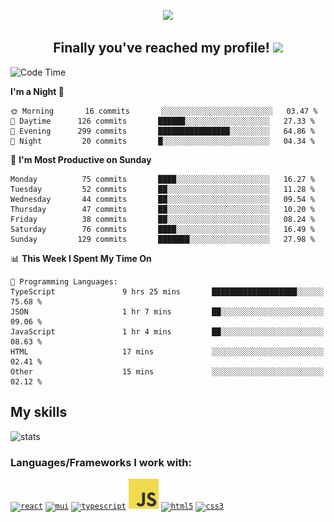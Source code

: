 <p align="center">
  <img src="https://user-images.githubusercontent.com/102032437/162972217-d9d013af-ed44-46cb-bd0c-aaf87b5200e7.gif">
</p>

<h2 align="center">
  Finally you've reached my profile!
  <img src="https://media.giphy.com/media/hvRJCLFzcasrR4ia7z/giphy.gif" width="28">
</h2>

<!--START_SECTION:waka-->
![Code Time](http://img.shields.io/badge/Code%20Time-967%20hrs-blue)

**I'm a Night 🦉** 

```text
🌞 Morning       16 commits       ░░░░░░░░░░░░░░░░░░░░░░░░░   03.47 % 
🌆 Daytime      126 commits       ██████░░░░░░░░░░░░░░░░░░░   27.33 % 
🌃 Evening      299 commits       ████████████████░░░░░░░░░   64.86 % 
🌙 Night         20 commits       █░░░░░░░░░░░░░░░░░░░░░░░░   04.34 % 

```
📅 **I'm Most Productive on Sunday** 

```text
Monday          75 commits       ████░░░░░░░░░░░░░░░░░░░░░   16.27 % 
Tuesday         52 commits       ██░░░░░░░░░░░░░░░░░░░░░░░   11.28 % 
Wednesday       44 commits       ██░░░░░░░░░░░░░░░░░░░░░░░   09.54 % 
Thursday        47 commits       ██░░░░░░░░░░░░░░░░░░░░░░░   10.20 % 
Friday          38 commits       ██░░░░░░░░░░░░░░░░░░░░░░░   08.24 % 
Saturday        76 commits       ████░░░░░░░░░░░░░░░░░░░░░   16.49 % 
Sunday         129 commits       ███████░░░░░░░░░░░░░░░░░░   27.98 % 

```


📊 **This Week I Spent My Time On** 

```text
💬 Programming Languages: 
TypeScript               9 hrs 25 mins       ███████████████████░░░░░░   75.68 % 
JSON                     1 hr 7 mins         ██░░░░░░░░░░░░░░░░░░░░░░░   09.06 % 
JavaScript               1 hr 4 mins         ██░░░░░░░░░░░░░░░░░░░░░░░   08.63 % 
HTML                     17 mins             ░░░░░░░░░░░░░░░░░░░░░░░░░   02.41 % 
Other                    15 mins             ░░░░░░░░░░░░░░░░░░░░░░░░░   02.12 % 

```


<!--END_SECTION:waka-->

<h2>My skills</h2>

<img src="https://github-readme-stats.vercel.app/api?username=etczrn&count_private=true&show_icons=true&hide_border=true&bg_color=45deg,185a9d,43cea2&title_color=ffffff&text_color=ffffff&icon_color=ffffff" alt="stats">

### Languages/Frameworks I work with:

<code><a href="https://reactjs.org/"><img alt="react" title="react" src="https://cdn.jsdelivr.net/gh/devicons/devicon/icons/react/react-original.svg" height="48"></a></code>
<code><a href="https://mui.com/"><img alt="mui" title="mui" src="https://cdn.jsdelivr.net/gh/devicons/devicon/icons/materialui/materialui-original.svg" height="48"></a></code>
<code><a href="https://www.typescriptlang.org/"><img alt="typescript" title="typescript" src="https://cdn.jsdelivr.net/gh/devicons/devicon/icons/typescript/typescript-original.svg" height="48"></a></code>
<code><a href="https://developer.mozilla.org/en-US/docs/Web/JavaScript"><img alt="JavaScript" title="JavaScript" src="https://raw.githubusercontent.com/github/explore/80688e429a7d4ef2fca1e82350fe8e3517d3494d/topics/javascript/javascript.png" height="48"></a></code>
<code><a href="https://dev.w3.org/html5/html-author/"><img alt="html5" title="html5" src="https://cdn.jsdelivr.net/gh/devicons/devicon/icons/html5/html5-original.svg" height="48"></a></code>
<code><a href="https://www.w3.org/TR/css/"><img alt="css3" title="css3" src="https://cdn.jsdelivr.net/gh/devicons/devicon/icons/css3/css3-original.svg" height="48"></a></code>
